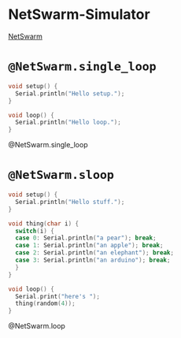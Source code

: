 <!--
author:   Your Name

email:    your@mail.org

version:  0.0.1

language: en

narrator: US English Female

comment:  Try to write a short comment about
          your course, multiline is also okay.

script:   dist/index.js

@onload
window.stopper = {}
@end

@NetSwarm.single_loop
<script>

let output = ""

let comp = window.Compiler(
  {stdio: {
    write: s => {
      if (s == '\n') {
        console.log(output)
        output = ""
      }
      else {
        output += s
      }},
    drain: () => {},
  }}
)


let error = comp.compile(`@input`)
if(!error) {
  try{
    comp.setup()
    comp.load('loop');
    comp.run();
  } catch (e) {
    console.error("something went wrong, plz check your code...")
  }
  "LIA: stop"
} else {
  var errorMsg = new LiaError("line:"+error.line+"\n"+error.message, 1);
  errorMsg.add_detail(0, error.message, "error", error.line-1,error.column);
  throw errorMsg ;
}


</script>

@end


@NetSwarm.loop: @NetSwarm.run_(@uid,@input)

@NetSwarm.run_
<script>
send.handle("stop",  (e) => {window.stopper['@0'] = true});

window.stopper['@0'] = false;

let output = ""

function step(comp) {
  if(!window.stopper['@0']) {
    setTimeout(function(e){
      try {
        comp.load('loop');
        comp.run();
        step(comp);
      } catch(e) {
        console.error("something went wrong, plz check your code...")
        send.lia("LIA: stop");
      }
    }, 100);
  }
}

let comp = window.Compiler(
  {stdio: {
    write: s => {
      if (s == '\n') {
        console.log(output)
        output = ""
      }
      else {
        output += s
      }
    },
    drain: () => {},
  }}
)

let error = comp.compile(`@1`)
if(!error) {
  window.stopper['@0'] = false;
  comp.setup()
  step(comp);
  "LIA: terminal"
} else {
  var errorMsg = new LiaError("line:"+error.line+"\n"+error.message, 1);
  errorMsg.add_detail(0, error.message, "error", error.line-1,error.column);
  throw errorMsg ;
}

</script>

@end
-->

# NetSwarm-Simulator


[NetSwarm](https://github.com/wvengen/netswarm-arduino)


# `@NetSwarm.single_loop`

```cpp
void setup() {
  Serial.println("Hello setup.");
}

void loop() {
  Serial.println("Hello loop.");
}
```
@NetSwarm.single_loop


# `@NetSwarm.sloop`

```cpp
void setup() {
  Serial.println("Hello stuff.");
}

void thing(char i) {
  switch(i) {
  case 0: Serial.println("a pear"); break;
  case 1: Serial.println("an apple"); break;
  case 2: Serial.println("an elephant"); break;
  case 3: Serial.println("an arduino"); break;
  }
}

void loop() {
  Serial.print("here's ");
  thing(random(4));
}
```
@NetSwarm.loop
